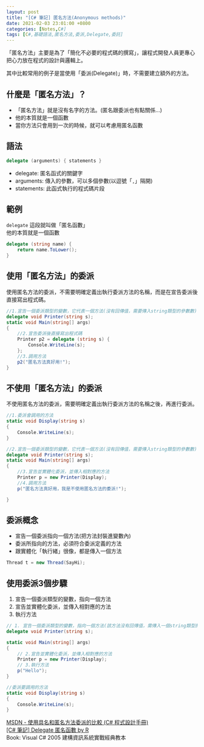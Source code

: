 ```yaml
---
layout: post
title: "[C# 筆記] 匿名方法(Anonymous methods)"
date: 2021-02-03 23:01:00 +0800
categories: [Notes,C#]
tags: [C#,基礎語法,匿名方法,委派,Delegate,委託]
---
```



「匿名方法」主要是為了「簡化不必要的程式碼的撰寫」，讓程式開發人員更專心把心力放在程式的設計與邏輯上。      

其中比較常用的例子是當使用「委派(Delegate)」時，不需要建立額外的方法。      


## 什麼是「匿名方法」？

- 「匿名方法」就是沒有名字的方法。(匿名跟委派也有點關係...)
- 他的本質就是一個函數
- 當你方法只會用到一次的時候，就可以考慮用匿名函數


## 語法

```c#
delegate (arguments) { statements }

```
- delegate: 匿名函式的關鍵字
- arguments: 傳入的參數，可以多個參數(以逗號「`,`」隔開)
- statements: 此函式執行的程式碼片段

## 範例

`delegate` 這段就叫做「匿名函數」        
他的本質就是一個函數

```c#
delegate (string name) {
    return name.ToLower();
}
```


## 使用「匿名方法」的委派

使用匿名方法的委派，不需要明確定義出執行委派方法的名稱，而是在宣告委派後直接寫出程式碼。

```c#
//1.宣告一個委派類型的變數，它代表一個方法(沒有回傳值，需要傳入string類型的參數數)
delegate void Printer(string s); 
static void Main(string[] args)
{
    //2.宣告委派後直接寫出程式碼
    Printer p2 = delegate (string s) { 
        Console.WriteLine(s); 
    };
    //3.調用方法
    p2("匿名方法真好用!");
}
```

## 不使用「匿名方法」的委派

不使用匿名方法的委派，需要明確定義出執行委派方法的名稱之後，再進行委派。

```c#
//1.委派會調用的方法
static void Display(string s)
{
    Console.WriteLine(s);
}

//2.宣告一個委派類型的變數，它代表一個方法(沒有回傳值，需要傳入string類型的參數數)
delegate void Printer(string s); 
static void Main(string[] args)
{
    //3.宣告並實體化委派，並傳入相對應的方法
    Printer p = new Printer(Display);
    //4.調用方法
    p("匿名方法真好用，我是不使用匿名方法的委派!");

}
```

## 委派概念

- 宣告一個委派指向一個方法(把方法封裝進變數內)
- 委派所指向的方法，必須符合委派定義的方法
- 跟實體化「執行緒」很像，都是傳入一個方法

```c#
Thread t = new Thread(SayHi);
```

## 使用委派3個步驟

1. 宣告一個委派類型的變數，指向一個方法
2. 宣告並實體化委派，並傳入相對應的方法
3. 執行方法

        
```c#
// 1. 宣告一個委派類型的變數，指向一個方法(該方法沒有回傳值，需傳入一個string類型的參數)
delegate void Printer(string s);

static void Main(string[] args)
{
    // 2.宣告並實體化委派，並傳入相對應的方法
    Printer p = new Printer(Display);
    // 3.執行方法
    p("Hello");
}

//委派要調用的方法
static void Display(string s)
{
    Console.WriteLine(s);
}
```

[MSDN - 使用具名和匿名方法委派的比較 (C# 程式設計手冊)](https://learn.microsoft.com/zh-tw/dotnet/csharp/programming-guide/delegates/delegates-with-named-vs-anonymous-methods)       
[[C# 筆記] Delegate 匿名函數 by R](https://riivalin.github.io/posts/2011/01/delegate-anonymous-function/)     
Book: Visual C# 2005 建構資訊系統實戰經典教本    